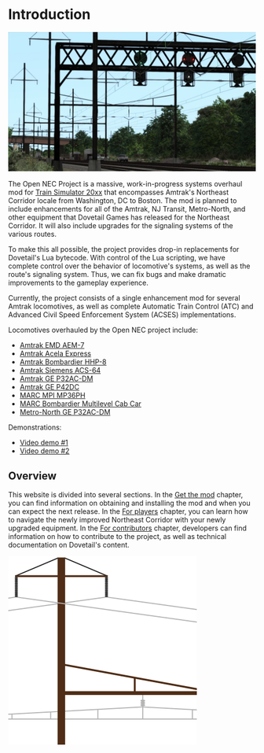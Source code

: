 # Introduction

![Cover image](opennec-cover.jpg)

The Open NEC Project is a massive, work-in-progress systems overhaul mod for [Train Simulator 20xx](https://live.dovetailgames.com/live/train-simulator) that encompasses Amtrak's Northeast Corridor locale from Washington, DC to Boston. The mod is planned to include enhancements for all of the Amtrak, NJ Transit, Metro-North, and other equipment that Dovetail Games has released for the Northeast Corridor. It will also include upgrades for the signaling systems of the various routes.

To make this all possible, the project provides drop-in replacements for Dovetail's Lua bytecode. With control of the Lua scripting, we have complete control over the behavior of locomotive's systems, as well as the route's signaling system. Thus, we can fix bugs and make dramatic improvements to the gameplay experience.

Currently, the project consists of a single enhancement mod for several Amtrak locomotives, as well as complete Automatic Train Control (ATC) and Advanced Civil Speed Enforcement System (ACSES) implementations.

Locomotives overhauled by the Open NEC project include:

- [Amtrak EMD AEM-7](https://store.steampowered.com/app/65232/Train_Simulator_Northeast_Corridor_New_York__Philadelphia_Route_AddOn/)
- [Amtrak Acela Express](https://store.steampowered.com/app/65231/Train_Simulator_Amtrak_Acela_Express_EMU_AddOn/)
- [Amtrak Bombardier HHP-8](https://store.steampowered.com/app/222558/Train_Simulator_Amtrak_HHP8_Loco_AddOn/)
- [Amtrak Siemens ACS-64](https://store.steampowered.com/app/258643/Train_Simulator_NEC_New_YorkNew_Haven_Route_AddOn/)
- [Amtrak GE P32AC-DM](https://store.steampowered.com/app/896719/Train_Simulator_Hudson_Line_New_York__CrotonHarmon_Route_AddOn/)
- [Amtrak GE P42DC](https://store.steampowered.com/app/1429754/Train_Simulator_Northeast_Corridor_Washington_DC__Baltimore_Route_AddOn/)
- [MARC MPI MP36PH](https://store.steampowered.com/app/1429754/Train_Simulator_Northeast_Corridor_Washington_DC__Baltimore_Route_AddOn/)
- [MARC Bombardier Multilevel Cab Car](https://store.steampowered.com/app/1429754/Train_Simulator_Northeast_Corridor_Washington_DC__Baltimore_Route_AddOn/)
- [Metro-North GE P32AC-DM](https://store.steampowered.com/app/258655/Train_Simulator_MetroNorth_P32_ACDM_Genesis_Loco_AddOn/)

Demonstrations:

- [Video demo #1](https://youtu.be/EFRsUOw1sGo)
- [Video demo #2](https://youtu.be/MjvzT8cTnnE)

## Overview

This website is divided into several sections. In the [Get the mod](installation) chapter, you can find information on obtaining and installing the mod and when you can expect the next release. In the [For players](for-players) chapter, you can learn how to navigate the newly improved Northeast Corridor with your newly upgraded equipment. In the [For contributors](for-contributors) chapter, developers can find information on how to contribute to the project, as well as technical documentation on Dovetail's content.

![Project logo](opennec-logo.svg)